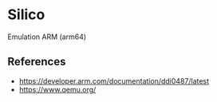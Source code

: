 # Silico

Emulation ARM (arm64)

## References
- https://developer.arm.com/documentation/ddi0487/latest
- https://www.qemu.org/

